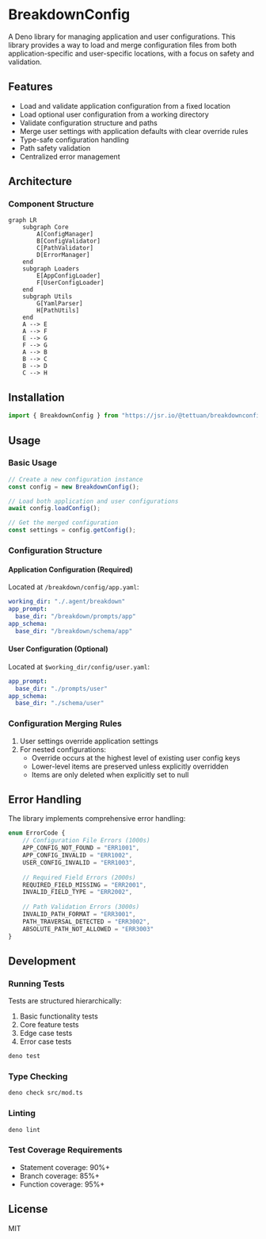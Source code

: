 # BreakdownConfig

A Deno library for managing application and user configurations. This library provides a way to load and merge configuration files from both application-specific and user-specific locations, with a focus on safety and validation.

## Features

- Load and validate application configuration from a fixed location
- Load optional user configuration from a working directory
- Validate configuration structure and paths
- Merge user settings with application defaults with clear override rules
- Type-safe configuration handling
- Path safety validation
- Centralized error management

## Architecture

### Component Structure
```mermaid
graph LR
    subgraph Core
        A[ConfigManager]
        B[ConfigValidator]
        C[PathValidator]
        D[ErrorManager]
    end
    subgraph Loaders
        E[AppConfigLoader]
        F[UserConfigLoader]
    end
    subgraph Utils
        G[YamlParser]
        H[PathUtils]
    end
    A --> E
    A --> F
    E --> G
    F --> G
    A --> B
    B --> C
    B --> D
    C --> H
```

## Installation

```typescript
import { BreakdownConfig } from "https://jsr.io/@tettuan/breakdownconfig";
```

## Usage

### Basic Usage
```typescript
// Create a new configuration instance
const config = new BreakdownConfig();

// Load both application and user configurations
await config.loadConfig();

// Get the merged configuration
const settings = config.getConfig();
```

### Configuration Structure

#### Application Configuration (Required)
Located at `/breakdown/config/app.yaml`:

```yaml
working_dir: "./.agent/breakdown"
app_prompt:
  base_dir: "/breakdown/prompts/app"
app_schema:
  base_dir: "/breakdown/schema/app"
```

#### User Configuration (Optional)
Located at `$working_dir/config/user.yaml`:

```yaml
app_prompt:
  base_dir: "./prompts/user"
app_schema:
  base_dir: "./schema/user"
```

### Configuration Merging Rules

1. User settings override application settings
2. For nested configurations:
   - Override occurs at the highest level of existing user config keys
   - Lower-level items are preserved unless explicitly overridden
   - Items are only deleted when explicitly set to null

## Error Handling

The library implements comprehensive error handling:

```typescript
enum ErrorCode {
    // Configuration File Errors (1000s)
    APP_CONFIG_NOT_FOUND = "ERR1001",
    APP_CONFIG_INVALID = "ERR1002",
    USER_CONFIG_INVALID = "ERR1003",
    
    // Required Field Errors (2000s)
    REQUIRED_FIELD_MISSING = "ERR2001",
    INVALID_FIELD_TYPE = "ERR2002",
    
    // Path Validation Errors (3000s)
    INVALID_PATH_FORMAT = "ERR3001",
    PATH_TRAVERSAL_DETECTED = "ERR3002",
    ABSOLUTE_PATH_NOT_ALLOWED = "ERR3003"
}
```

## Development

### Running Tests

Tests are structured hierarchically:
1. Basic functionality tests
2. Core feature tests
3. Edge case tests
4. Error case tests

```bash
deno test
```

### Type Checking

```bash
deno check src/mod.ts
```

### Linting

```bash
deno lint
```

### Test Coverage Requirements
- Statement coverage: 90%+
- Branch coverage: 85%+
- Function coverage: 95%+

## License

MIT
